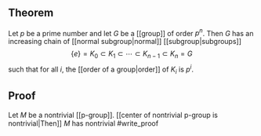 ## Theorem
Let $p$ be a prime number and let $G$ be a [[group]] of order $p^n$. Then $G$ has an increasing chain of [[normal subgroup|normal]] [[subgroup|subgroups]] $$\{e\} = K_0 \subset K_1\subset\cdots\subset K_{n-1}\subset K_n = G$$ such that for all $i$, the [[order of a group|order]] of $K_i$ is $p^i$. 
## Proof
Let $M$ be a nontrivial [[p-group]]. [[center of nontrivial p-group is nontrivial|Then]] $M$ has nontrivial #write_proof 